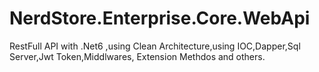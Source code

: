 # NerdStore.Enterprise.Core.WebApi

RestFull API with .Net6 ,using Clean Architecture,using IOC,Dapper,Sql Server,Jwt Token,Middlwares, Extension Methdos and others.
